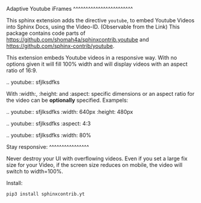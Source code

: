 Adaptive Youtube iFrames
^^^^^^^^^^^^^^^^^^^^^^^^

This sphinx extension adds the directive `youtube`, to embed Youtube Videos into Sphinx Docs, using the Video-ID. (Observable from the Link)
This package contains code parts of https://github.com/shomah4a/sphinxcontrib.youtube and https://github.com/sphinx-contrib/youtube.

This extension embeds Youtube videos in a responsive way. With no options given it will fill 100% width and will display videos with an aspect ratio of 16:9.

..  youtube:: sfjlksdfks

With :width:, :height: and :aspect: specific dimensions or an aspect ratio for the video can be **optionally** specified. Exampels:

..  youtube:: sfjlksdfks
    :width: 640px
    :height: 480px

..  youtube:: sfjlksdfks
    :aspect: 4:3

..  youtube:: sfjlksdfks
    :width: 80%

Stay responsive:
^^^^^^^^^^^^^^^^

Never destroy your UI with overflowing videos. Even if you set a large fix size for your Video, if the screen size reduces on mobile, the video will switch to width=100%.

Install:

```shell
pip3 install sphinxcontrib.yt
```
